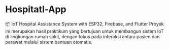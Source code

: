 # Hospitatl-App
📦 IoT Hospital Assistance System with ESP32, Firebase, and Flutter Proyek ini merupakan hasil praktikum yang bertujuan untuk membangun sistem IoT di lingkungan rumah sakit, dengan fokus pada interaksi antara pasien dan perawat melalui sistem bantuan otomatis.
